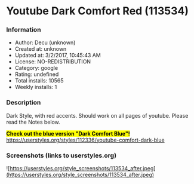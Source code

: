 # Youtube Dark Comfort Red (113534)

### Information
- Author: Decu (unknown)
- Created at: unknown
- Updated at: 3/2/2017, 10:45:43 AM
- License: NO-REDISTRIBUTION
- Category: google
- Rating: undefined
- Total installs: 10565
- Weekly installs: 1


### Description
Dark Style, with red accents. Should work on all pages of youtube. Please read the Notes below.

<mark><b>Check out the blue version "Dark Comfort Blue"! </b></mark>
https://userstyles.org/styles/112336/youtube-comfort-dark-blue


### Screenshots (links to userstyles.org)
![https://userstyles.org/style_screenshots/113534_after.jpeg](https://userstyles.org/style_screenshots/113534_after.jpeg)


